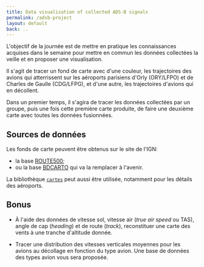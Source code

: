 ```yaml
---
title: Data visualization of collected ADS-B signals
permalink: /adsb-project
layout: default
back: ..
---
```


L'objectif de la journée est de mettre en pratique les connaissances acquises dans le semaine pour mettre en commun les données collectées la veille et en proposer une visualisation.

Il s'agit de tracer un fond de carte avec d'une couleur, les trajectoires des avions qui atterrissent sur les aéroports parisiens d'Orly (ORY/LFPO) et de Charles de Gaulle (CDG/LFPG), et d'une autre, les trajectoires d'avions qui en décollent.

Dans un premier temps, il s'agira de tracer les données collectées par un groupe, puis une fois cette première carte produite, de faire une deuxième carte avec toutes les données fusionnées.

## Sources de données

Les fonds de carte peuvent être obtenus sur le site de l'IGN:

- la base [ROUTE500](https://geoservices.ign.fr/route500);
- ou la base [BDCARTO](https://geoservices.ign.fr/bdcarto) qui va la remplacer à l'avenir.

La bibliothèque [`cartes`](https://github.com/xoolive/cartes/) peut aussi être utilisée, notamment pour les détails des aéroports.

## Bonus

- À l'aide des données de vitesse sol, vitesse air (_true air speed_ ou TAS), angle de cap (_heading_) et de route (_track_), reconstituer une carte des vents à une tranche d'altitude donnée.

- Tracer une distribution des vitesses verticales moyennes pour les avions au décollage en fonction du type avion. Une base de données des types avion vous sera proposée.
